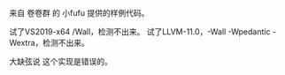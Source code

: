 来自 卷卷群 的 小fufu 提供的样例代码。

试了VS2019-x64 /Wall，检测不出来。
试了LLVM-11.0，-Wall -Wpedantic -Wextra，检测不出来。


大缺弦说 这个实现是错误的。